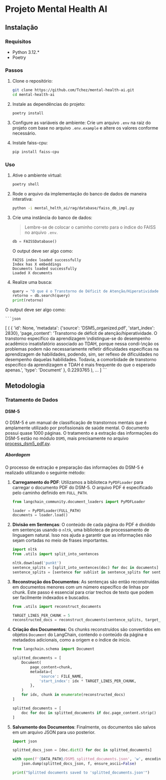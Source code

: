 # Projeto Mental Health AI

## Instalação

### Requisitos

- Python 3.12.*
- Poetry

### Passos

1. Clone o repositório:
    ```sh
    git clone https://github.com/Tchez/mental-health-ai.git
    cd mental-health-ai
    ```

2. Instale as dependências do projeto:
    ```sh
    poetry install
    ```

3. Configure as variáveis de ambiente:
    Crie um arquivo `.env` na raiz do projeto com base no arquivo `.env.example` e altere os valores conforme necessário.

4. Instale faiss-cpu:
    ```sh
    pip install faiss-cpu
    ```

### Uso

1. Ative o ambiente virtual:
    ```sh
    poetry shell
    ```

2. Rode o arquivo da implementação do banco de dados de maneira interativa:
    ```sh
    python -i mental_helth_ai/rag/database/faiss_db_impl.py
    ```

3. Crie uma instância do banco de dados:
    > Lembre-se de colocar o caminho correto para o índice do FAISS no arquivo `.env`.

    ```python
    db = FAISSDatabase()
    ```

    O output deve ser algo como:
    ```
    FAISS index loaded successfully
    Index has X embeddings
    Documents loaded successfully
    Loaded X documents
    ```

4. Realize uma busca:

    ```python
    query = "O que é o Transtorno de Déficit de Atenção/Hiperatividade (TDAH)"
    retorno = db.search(query)
    print(retorno)
    ```

O output deve ser algo como:

    ```json
[
    (
        {
            'id': None,
            'metadata': {'source': 'DSM5_organized.pdf', 'start_index': 2830},
            'page_content': 'Transtorno de déficit de atenção/hiperatividade. O transtorno específico da aprendizagem \ndistingue-se do desempenho acadêmico insatisfatório associado ao TDAH, porque nessa condi-\nção os problemas podem não necessariamente refletir dificuldades específicas na aprendizagem de habilidades, podendo, sim, ser reflexo de dificuldades no desempenho daquelas habilidades. Todavia, a comorbidade de transtorno específico da aprendizagem e TDAH é mais frequente do que o esperado apenas.',
            'type': 'Document'
        },
        0.2293765
    ),
    ...
]
    ```

## Metodologia

### Tratamento de Dados

#### DSM-5

O DSM-5 é um manual de classificação de transtornos mentais que é amplamente utilizado por profissionais de saúde mental. O documento possui quase 1000 páginas. O tratamento e a extração das informações do DSM-5 estão no módulo `DSM5`, mais precisamente no arquivo [process_dsm5_pdf.py](mental_health_ai/db_knowledge/DSM5/process_dsm5_pdf.py).

##### Abordagem

O processo de extração e preparação das informações do DSM-5 é realizado utilizando o seguinte método:

1. **Carregamento do PDF**:
   Utilizamos a biblioteca `PyPDFLoader` para carregar o documento PDF do DSM-5. O arquivo PDF é especificado pelo caminho definido em `FULL_PATH`.

    ```python
    from langchain_community.document_loaders import PyPDFLoader

    loader = PyPDFLoader(FULL_PATH)
    documents = loader.load()
    ```

2. **Divisão em Sentenças**:
   O conteúdo de cada página do PDF é dividido em sentenças usando o `nltk`, uma biblioteca de processamento de linguagem natural. Isso nos ajuda a garantir que as informações não sejam cortadas no meio de frases importantes.

    ```python
    import nltk
    from .utils import split_into_sentences

    nltk.download('punkt')
    sentence_splits = [split_into_sentences(doc) for doc in documents]
    sentence_splits = [sentence for sublist in sentence_splits for sentence in sublist]
    ```

3. **Reconstrução dos Documentos**:
   As sentenças são então reconstruídas em documentos menores com um número específico de linhas por chunk. Este passo é essencial para criar trechos de texto que podem ser facilmente indexados e buscados.

    ```python
    from .utils import reconstruct_documents

    TARGET_LINES_PER_CHUNK = 5
    reconstructed_docs = reconstruct_documents(sentence_splits, target_lines_per_chunk=TARGET_LINES_PER_CHUNK)
    ```

4. **Criação dos Documentos**:
   Os chunks reconstruídos são convertidos em objetos `Document` do LangChain, contendo o conteúdo da página e metadados adicionais, como a origem e o índice de início.

    ```python
    from langchain.schema import Document

    splitted_documents = [
        Document(
            page_content=chunk,
            metadata={
                'source': FILE_NAME,
                'start_index': idx * TARGET_LINES_PER_CHUNK,
            },
        )
        for idx, chunk in enumerate(reconstructed_docs)
    ]

    splitted_documents = [
        doc for doc in splitted_documents if doc.page_content.strip()
    ]
    ```

5. **Salvamento dos Documentos**:
   Finalmente, os documentos são salvos em um arquivo JSON para uso posterior.

    ```python
    import json

    splitted_docs_json = [doc.dict() for doc in splitted_documents]

    with open(f'{DATA_PATH}/DSM5_splitted_documents.json', 'w', encoding='utf-8') as f:
        json.dump(splitted_docs_json, f, ensure_ascii=False)

    print("Splitted documents saved to 'splitted_documents.json'")
    ```

